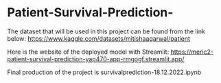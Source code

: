 # Patient-Survival-Prediction-

The dataset that will be used in this project can be found from the link below:
https://www.kaggle.com/datasets/mitishaagarwal/patient


Here is the website of the deployed model with Streamlit:
https://meric2-patient-survival-prediction-yap470-app-rmgogf.streamlit.app/

Final production of the project is survivalprediction-18.12.2022.ipynb
